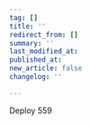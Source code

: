 ```yaml
---
tag: []
title: ''
redirect_from: []
summary: ''
last_modified_at: 
published_at: 
new_article: false
changelog: ''

---
```

Deploy 559